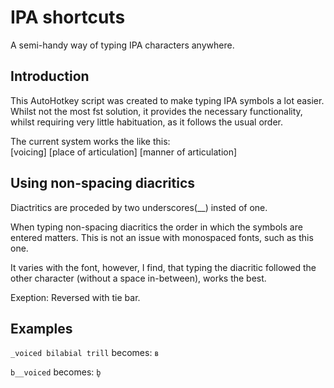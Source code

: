 # IPA shortcuts
A semi-handy way of typing IPA characters anywhere.

## Introduction
This AutoHotkey script was created to make typing IPA symbols a lot easier. Whilst not the most fst solution, it provides the necessary functionality, whilst requiring very little habituation, as it follows the usual order.

The current system works the like this: <br>
[voicing] [place of articulation] [manner of articulation]


## Using non-spacing diacritics
Diactritics are proceded by two underscores(__) insted of one.

When typing non-spacing diacritics the order in which the symbols are entered matters. This is not an issue with monospaced fonts, such as this one.

It varies with the font, however, I find, that typing the diacritic followed the other character (without a space in-between), works the best.

Exeption: Reversed with tie bar.

## Examples
```_voiced bilabial trill``` becomes: ```ʙ``` <br>

```b__voiced``` becomes: ```b̬``` <br>
